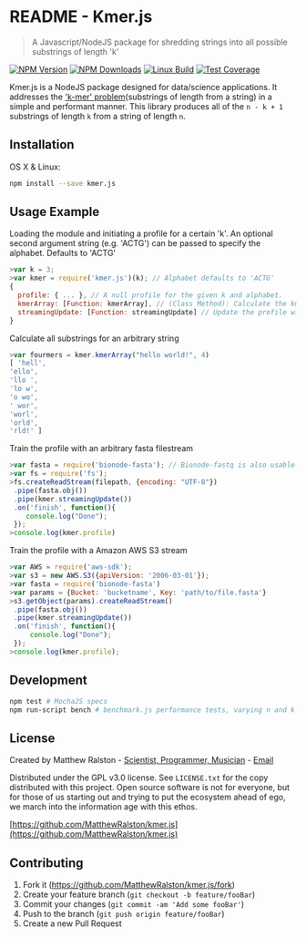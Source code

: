 # README - Kmer.js
>A Javascript/NodeJS package for shredding strings into all possible substrings of length 'k'

  [![NPM Version][npm-image]][npm-url]
  [![NPM Downloads][downloads-image]][downloads-url]
  [![Linux Build][travis-image]][travis-url]
  [![Test Coverage][coveralls-image]][coveralls-url]
  
Kmer.js is a NodeJS package designed for data/science applications. It addresses the ['k-mer' problem](https://en.wikipedia.org/wiki/K-mer)(substrings of length from a string) in a simple and performant manner. This library produces all of the `n - k + 1` substrings of length `k` from a string of length `n`.

## Installation

OS X & Linux:

```sh
npm install --save kmer.js
```

## Usage Example

Loading the module and initiating a profile for a certain 'k'. An optional second argument string (e.g. 'ACTG') can be passed to specify the alphabet. Defaults to 'ACTG'

```javascript
>var k = 3;
>var kmer = require('kmer.js')(k); // Alphabet defaults to 'ACTG'
{
  profile: { ... }, // A null profile for the given k and alphabet.
  kmerArray: [Function: kmerArray], // (Class Method): Calculate the kmers for a string
  streamingUpdate: [Function: streamingUpdate] // Update the profile with a filestream
}
```

Calculate all substrings for an arbitrary string

```javascript
>var fourmers = kmer.kmerArray("hello world!", 4)
[ 'hell',
'ello',
'llo ',
'lo w',
'o wo',
' wor',
'worl',
'orld',
'rld!' ]
```

Train the profile with an arbitrary fasta filestream

```javascript
>var fasta = require('bionode-fasta'); // Bionode-fastq is also usable
>var fs = require('fs');
>fs.createReadStream(filepath, {encoding: "UTF-8"})
 .pipe(fasta.obj())
 .pipe(kmer.streamingUpdate())
 .on('finish', function(){
    console.log("Done");
 });
>console.log(kmer.profile)
```

Train the profile with a Amazon AWS S3 stream

```javascript
>var AWS = require('aws-sdk');
>var s3 = new AWS.S3({apiVersion: '2006-03-01'});
>var fasta = require('bionode-fasta')
>var params = {Bucket: 'bucketname', Key: 'path/to/file.fasta'}
>s3.getObject(params).createReadStream()
 .pipe(fasta.obj())
 .pipe(kmer.streamingUpdate())
 .on('finish', function(){
     console.log("Done");
 });
>console.log(kmer.profile);
```

## Development

```sh
npm test # MochaJS specs
npm run-script bench # benchmark.js performance tests, varying n and k
```

## License

Created by Matthew Ralston - [Scientist, Programmer, Musician](http://matthewralston.us) - [Email](mailto:mrals89@gmail.com)

Distributed under the GPL v3.0 license. See `LICENSE.txt` for the copy distributed with this project. Open source software is not for everyone, but for those of us starting out and trying to put the ecosystem ahead of ego, we march into the information age with this ethos.

[https://github.com/MatthewRalston/kmer.js](https://github.com/MatthewRalston/kmer.js)

## Contributing

1. Fork it (<https://github.com/MatthewRalston/kmer.js/fork>)
2. Create your feature branch (`git checkout -b feature/fooBar`)
3. Commit your changes (`git commit -am 'Add some fooBar'`)
4. Push to the branch (`git push origin feature/fooBar`)
5. Create a new Pull Request




[npm-image]: https://img.shields.io/npm/v/kmer.js.svg
[npm-url]: https://npmjs.org/package/kmer.js
[downloads-image]: https://img.shields.io/npm/dm/kmer.js.svg
[downloads-url]: https://npmjs.org/package/kmer.js
[travis-image]: https://img.shields.io/travis/MatthewRalston/kmer.js/master.svg?label=linux
[travis-url]: https://travis-ci.org/MatthewRalston/kmer.js
[coveralls-image]: https://img.shields.io/coveralls/MatthewRalston/kmer.js/master.svg
[coveralls-url]: https://coveralls.io/r/MatthewRalston/kmer.js?branch=master
